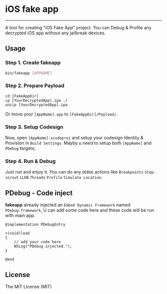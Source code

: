 # iOS fake app

----------------

A tool for creating "iOS Fake App" project. You can Debug & Profile any decrypted iOS app without any jailbreak devices.

## Usage

### Step 1. Create fakeapp

```sh
bin/fakeapp [APPNAME]
```

### Step 2. Prepare Payload

```
cd [FakeAppDir]
cp [YourDecryptedApp].ipa ./
unzip [YourDecryptedApp].ipa
```

Or move your `[AppName].app` to `[FakeAppDir]/Payload/`.

### Step 3. Setup Codesign

Now, open `[AppName].xcodeproj` and setup your codesign Identity & Provision in `Build Settings`. Mayby u need to setup both `[AppName]` and `PDebug` targets;

### Step 4. Run & Debug

Just run and enjoy it. You can do any `DEBUG` actions like `Breakpoints` `Step-in/out` `LLDB` `Threads` `Profile` `Simulate Location`.

## PDebug - Code inject

**fakeapp** already injected an `Embed Dynamic Framework` named `PDebug.framework`, U can add some code here and these code will be run with main app.

```objc
@implementation PDebugEntry

+(void)load
{
	// add your code here
	NSLog("PDebug injected.");
}

@end
```

## License

The MIT License (MIT)
